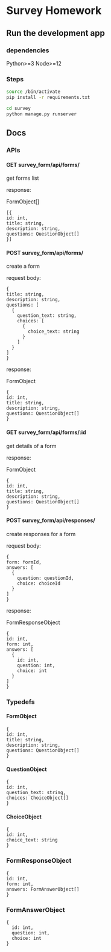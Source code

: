 # Survey Homework

## Run the development app

### dependencies

Python>=3
Node>=12

### Steps

```bash
source /bin/activate
pip install -r requirements.txt

cd survey
python manage.py runserver
```

## Docs

### APIs

#### GET survey_form/api/forms/

get forms list

response:

FormObject[]
```
[{
id: int,
title: string,
description: string,
questions: QuestionObject[]
}]
```

#### POST survey_form/api/forms/

create a form

request body:
```
{
title: string,
description: string,
questions: [
  {
    question_text: string,
    choices: [
      {
        choice_text: string
      }
    ]
  }
]
}
```
response:

FormObject
```
{
id: int,
title: string,
description: string,
questions: QuestionObject[]
}
```

#### GET survey_form/api/forms/:id

get details of a form

response:

FormObject
```
{
id: int,
title: string,
description: string,
questions: QuestionObject[]
}
```

#### POST survey_form/api/responses/

create responses for a form

request body:
```
{
form: formId,
answers: [
  {
    question: questionId,
    choice: choiceId
  }
]
}
```
response:

FormResponseObject
```
{
id: int,
form: int,
answers: [
  {
    id: int,
    question: int,
    choice: int
  }
]
}
```


### Typedefs

#### FormObject
```
{
id: int,
title: string,
description: string,
questions: QuestionObject[]
}
```

#### QuestionObject
```
{
id: int,
question_text: string,
choices: ChoiceObject[]
}
```

#### ChoiceObject
```
{
id: int,
choice_text: string
}
```

### FormResponseObject
```
{
id: int,
form: int,
answers: FormAnswerObject[]
}
```

### FormAnswerObject
```
{
  id: int,
  question: int,
  choice: int
}
```
